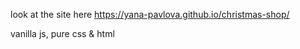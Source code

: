 look at the site here <a href='https://yana-pavlova.github.io/christmas-shop/'>https://yana-pavlova.github.io/christmas-shop/</a>

vanilla js, pure css & html
